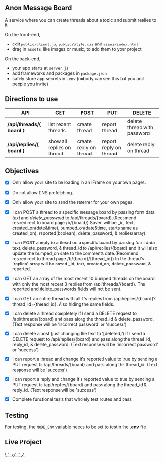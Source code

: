 Anon Message Board
------
A service where you can create threads about a topic and submit replies to it

On the front-end,
- edit `public/client.js`, `public/style.css` and `views/index.html`
- drag in `assets`, like images or music, to add them to your project

On the back-end,
- your app starts at `server.js`
- add frameworks and packages in `package.json`
- safely store app secrets in `.env` (nobody can see this but you and people you invite)


Directions to use
-------------------

**API** | **GET** | **POST** | **PUT** | **DELETE**
-------- | --------- | ---------- | -------- | --------
**/api/threads/{ board }** | list recent threads | create thread | report thread | delete thread with password
**/api/replies/{ board }** | show all replies on thread | create reply on thread | report reply on thread | delete reply on thread



Objectives
-------------------
- [x] Only allow your site to be loading in an iFrame on your own pages.
- [x] Do not allow DNS prefetching.
- [x] Only allow your site to send the referrer for your own pages.
- [x] I can POST a thread to a specific message board by passing form data *text* and *delete_password* to /api/threads/{board}.(Recomend res.redirect to board page /b/{board}) Saved will be _id, text, created_on(date&time), bumped_on(date&time, starts same as created_on), reported(boolean), delete_password, & replies(array).
- [x] I can POST a reply to a thead on a specific board by passing form data text, delete_password, & thread_id to /api/replies/{board} and it will also update the bumped_on date to the comments date.(Recomend res.redirect to thread page /b/{board}/{thread_id}) In the thread's 'replies' array will be saved _id, text, created_on, delete_password, & reported.
- [x] I can GET an array of the most recent 10 bumped threads on the board with only the most recent 3 replies from /api/threads/{board}. The reported and delete_passwords fields will not be sent.
- [x] I can GET an entire thread with all it's replies from /api/replies/{board}?thread_id={thread_id}. Also hiding the same fields.
- [x] I can delete a thread completely if I send a DELETE request to /api/threads/{board} and pass along the thread_id & delete_password. (Text response will be 'incorrect password' or 'success')
- [x] I can delete a post (just changing the text to '[deleted]') if I send a DELETE request to /api/replies/{board} and pass along the thread_id, reply_id, & delete_password. (Text response will be 'incorrect password' or 'success')
- [x] I can report a thread and change it's reported value to true by sending a PUT request to /api/threads/{board} and pass along the thread_id. (Text response will be 'success')
- [x] I can report a reply and change it's reported value to true by sending a PUT request to /api/replies/{board} and pass along the thread_id & reply_id. (Text response will be 'success')
- [x] Complete functional tests that wholely test routes and pass


Testing
-------------------
For testing, the ```NODE_ENV``` variable needs to be set to testin the **.env** file


Live Project
-------------------
[\ ゜o゜)ノ](https://get-me-boards.glitch.me)
